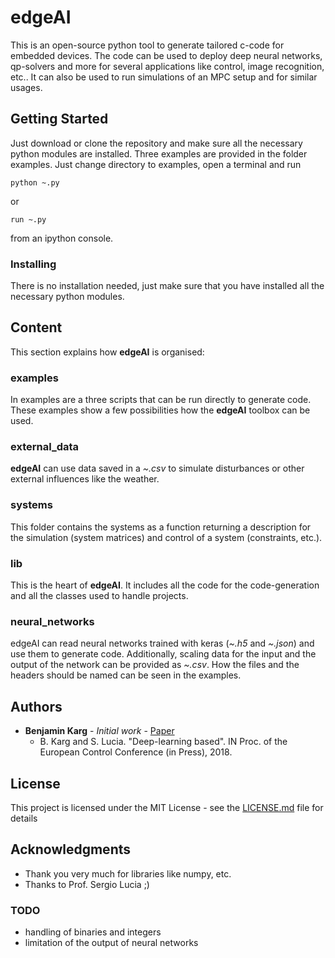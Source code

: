# edgeAI
This is an open-source python tool to generate tailored c-code for embedded devices.
The code can be used to deploy deep neural networks, qp-solvers and more
for several applications like control, image recognition, etc..
It can also be used to run simulations of an MPC setup and for similar usages.

## Getting Started
Just download or clone the repository and make sure all the necessary python modules are installed.
Three examples are provided in the folder examples.
Just change directory to examples, open a terminal and run
```
python ~.py
```
or
```
run ~.py
```
from an ipython console.

### Installing
There is no installation needed, just make sure that you have installed all the necessary python modules.

## Content
This section explains how **edgeAI** is organised:

### examples
In examples are a three scripts that can be run directly to generate code.
These examples show a few possibilities how the **edgeAI** toolbox can be used.

### external_data
**edgeAI** can use data saved in a *~.csv* to simulate disturbances or other external influences like the weather.

### systems
This folder contains the systems as a function returning a description for the simulation (system matrices) and control of a system (constraints, etc.).

### lib
This is the heart of **edgeAI**. It includes all the code for the code-generation and all the classes used to handle projects.

### neural_networks
edgeAI can read neural networks trained with keras (*~.h5* and *~.json*) and use them to generate code.
Additionally, scaling data for the input and the output of the network can be provided as *~.csv*.
How the files and the headers should be named can be seen in the examples.

## Authors
* **Benjamin Karg** - *Initial work* - [Paper]()
  * B. Karg and S. Lucia. "Deep-learning based". IN Proc. of the European Control Conference (in Press), 2018.

## License
This project is licensed under the MIT License - see the [LICENSE.md](LICENSE.md) file for details

## Acknowledgments
* Thank you very much for libraries like numpy, etc.
* Thanks to Prof. Sergio Lucia ;)

### TODO
* handling of binaries and integers
* limitation of the output of neural networks
